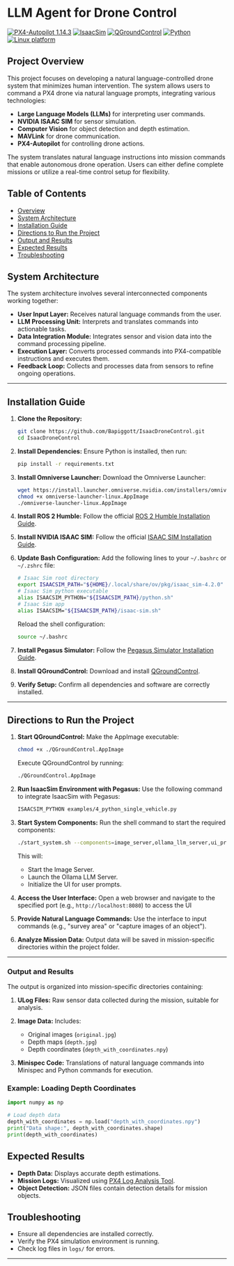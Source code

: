 # LLM Agent for Drone Control

[![PX4-Autopilot 1.14.3](https://img.shields.io/badge/platform-windows--64-orange.svg)]([[https://www.microsoft.com/en-us/](https://discuss.ardupilot.org/t/copter-4-4-0-released/105233](https://docs.px4.io/main/en/releases/1.14.html)))
[![IsaacSim](https://img.shields.io/badge/IsaacSim-4.5.0-silver.svg)](https://docs.isaacsim.omniverse.nvidia.com/latest/index.html)
[![QGroundControl](https://img.shields.io/badge/license-BSD--3-yellow.svg)](https://docs.qgroundcontrol.com/master/en/qgc-user-guide/getting_started/quick_start.html)
[![Python](https://img.shields.io/badge/python-3.10-blue.svg)](https://docs.python.org/3/whatsnew/3.10.html)
[![Linux platform](https://img.shields.io/badge/platform-linux--64-orange.svg)](https://releases.ubuntu.com/22.04/)

## Project Overview
This project focuses on developing a natural language-controlled drone system that minimizes human intervention. The system allows users to command a PX4 drone via natural language prompts, integrating various technologies:

- **Large Language Models (LLMs)** for interpreting user commands.
- **NVIDIA ISAAC SIM** for sensor simulation.
- **Computer Vision** for object detection and depth estimation.
- **MAVLink** for drone communication.
- **PX4-Autopilot** for controlling drone actions.

The system translates natural language instructions into mission commands that enable autonomous drone operation. Users can either define complete missions or utilize a real-time control setup for flexibility.

## Table of Contents

- [Overview](#overview)
- [System Architecture](#system-architecture)
- [Installation Guide](#Installation-Guide)
- [Directions to Run the Project](#Directions-to-Run-the-Project)
- [Output and Results](#Output-andpresults)
- [Expected Results](#Expected-Results)
- [Troubleshooting](#Troubleshooting)


## System Architecture
The system architecture involves several interconnected components working together:

- **User Input Layer:** Receives natural language commands from the user.
- **LLM Processing Unit:** Interprets and translates commands into actionable tasks.
- **Data Integration Module:** Integrates sensor and vision data into the command processing pipeline.
- **Execution Layer:** Converts processed commands into PX4-compatible instructions and executes them.
- **Feedback Loop:** Collects and processes data from sensors to refine ongoing operations.

<!--# ![System Architecture](path/to/system_architecture_diagram.png)

Refer to the diagram above for a visual representation of the system.-->

<!--### Installation
# For detailed setup instructions, refer to the [Installation Guide](installation.md).

### Running the Project
Instructions for executing the project are available in the [Directions to Run](directions.md).

### Output and Expected Results
Refer to the [Output and Results](output.md) for details on outputs and expected outcomes.

### Future Work
Enhancements to Minispec code generation, sensor optimization, and real-time control functionalities are planned for future releases.-->

---

## Installation Guide

1. **Clone the Repository:**
   ```bash
   git clone https://github.com/Bapiggott/IsaacDroneControl.git
   cd IsaacDroneControl
   ```

2. **Install Dependencies:**
   Ensure Python is installed, then run:
   ```bash
   pip install -r requirements.txt
   ```

3. **Install Omniverse Launcher:**
   Download the Omniverse Launcher:
   ```bash
   wget https://install.launcher.omniverse.nvidia.com/installers/omniverse-launcher-linux.AppImage
   chmod +x omniverse-launcher-linux.AppImage
   ./omniverse-launcher-linux.AppImage
   ```

4. **Install ROS 2 Humble:**
   Follow the official [ROS 2 Humble Installation Guide](https://docs.ros.org/en/humble/Installation/Ubuntu-Install-Debs.html).

5. **Install NVIDIA ISAAC SIM:**
   Follow the official [ISAAC SIM Installation Guide](https://docs.omniverse.nvidia.com/isaacsim/latest/installation/install_workstation.html).

6. **Update Bash Configuration:**
   Add the following lines to your `~/.bashrc` or `~/.zshrc` file:
   ```bash
   # Isaac Sim root directory
   export ISAACSIM_PATH="${HOME}/.local/share/ov/pkg/isaac_sim-4.2.0"
   # Isaac Sim python executable
   alias ISAACSIM_PYTHON="${ISAACSIM_PATH}/python.sh"
   # Isaac Sim app
   alias ISAACSIM="${ISAACSIM_PATH}/isaac-sim.sh"
   ```
   Reload the shell configuration:
   ```bash
   source ~/.bashrc
   ```

7. **Install Pegasus Simulator:**
   Follow the [Pegasus Simulator Installation Guide](https://pegasussimulator.github.io/PegasusSimulator/source/setup/installation.html#installing-the-pegasus-simulator).

8. **Install QGroundControl:**
   Download and install [QGroundControl](https://qgroundcontrol.com/).

9. **Verify Setup:**
   Confirm all dependencies and software are correctly installed.


---


## Directions to Run the Project

1. **Start QGroundControl:**
   Make the AppImage executable:
   ```bash
   chmod +x ./QGroundControl.AppImage
   ```
   Execute QGroundControl by running:
   ```bash
   ./QGroundControl.AppImage
   ```

2. **Run IsaacSim Environment with Pegasus:**
   Use the following command to integrate IsaacSim with Pegasus:
   ```bash
   ISAACSIM_PYTHON examples/4_python_single_vehicle.py
   ```

3. **Start System Components:**
   Run the shell command to start the required components:
   ```bash
   ./start_system.sh --components=image_server,ollama_llm_server,ui_prompt --default=all
   ```
   This will:
   - Start the Image Server.
   - Launch the Ollama LLM Server.
   - Initialize the UI for user prompts.

4. **Access the User Interface:**
   Open a web browser and navigate to the specified port (e.g., `http://localhost:8080`) to access the UI 

5. **Provide Natural Language Commands:**
   Use the interface to input commands (e.g., "survey area" or "capture images of an object").

6. **Analyze Mission Data:**
   Output data will be saved in mission-specific directories within the project folder.

---

### Output and Results

The output is organized into mission-specific directories containing:

1. **ULog Files:**
   Raw sensor data collected during the mission, suitable for analysis.

2. **Image Data:**
   Includes:
   - Original images (`original.jpg`)
   - Depth maps (`depth.jpg`)
   - Depth coordinates (`depth_with_coordinates.npy`)

3. **Minispec Code:**
   Translations of natural language commands into Minispec and Python commands for execution.

### Example: Loading Depth Coordinates
```python
import numpy as np

# Load depth data
depth_with_coordinates = np.load("depth_with_coordinates.npy")
print("Data shape:", depth_with_coordinates.shape)
print(depth_with_coordinates)
```

## Expected Results
- **Depth Data:** Displays accurate depth estimations.
- **Mission Logs:** Visualized using [PX4 Log Analysis Tool](https://logs.px4.io/).
- **Object Detection:** JSON files contain detection details for mission objects.

## Troubleshooting
- Ensure all dependencies are installed correctly.
- Verify the PX4 simulation environment is running.
- Check log files in `logs/` for errors.

---
